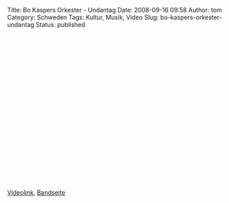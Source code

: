 Title: Bo Kaspers Orkester - Undantag
Date: 2008-09-16 09:58
Author: tom
Category: Schweden
Tags: Kultur, Musik, Video
Slug: bo-kaspers-orkester-undantag
Status: published

<p>
<object width="425" height="344">
<param name="movie" value="http://www.youtube.com/v/qb4-nmX_ZvY&amp;hl=en&amp;fs=1"></param><param name="allowFullScreen" value="true"></param>
<embed src="http://www.youtube.com/v/qb4-nmX_ZvY&amp;hl=en&amp;fs=1" type="application/x-shockwave-flash" allowfullscreen="true" width="425" height="344">
</embed>
</object>
  
[Videolink](http://www.youtube.com/watch?v=qb4-nmX_ZvY),
[Bandseite](http://www.bokaspers.com)
</p>


